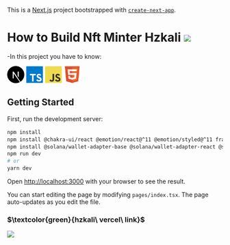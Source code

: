 This is a [Next.js](https://nextjs.org/) project bootstrapped with [`create-next-app`](https://github.com/vercel/next.js/tree/canary/packages/create-next-app).
# How to Build Nft Minter Hzkali  [![](https://img.shields.io/badge/NFTMinterPage-yellow?style=for-the-badge)](https://solana-nftminter-hzkali.vercel.app/)
-In this project you have to know:
<div>
    <img src="https://raw.githubusercontent.com/devicons/devicon/1119b9f84c0290e0f0b38982099a2bd027a48bf1/icons/nextjs/nextjs-original.svg" title="Next" alt="Next" width="40" height="40"/>
     <img src="https://raw.githubusercontent.com/devicons/devicon/1119b9f84c0290e0f0b38982099a2bd027a48bf1/icons/typescript/typescript-original.svg" title="typescript" **alt="typescript" width="40" height="40"/> 
    <img src="https://github.com/devicons/devicon/blob/master/icons/javascript/javascript-original.svg" title="Git" **alt="Git" width="40" height="40"/> 
  <img src="https://github.com/devicons/devicon/blob/master/icons/html5/html5-original.svg" title="Git" **alt="Git" width="40" height="40"/>
</div>

## Getting Started

First, run the development server:

```bash
npm install
npm install @chakra-ui/react @emotion/react@^11 @emotion/styled@^11 framer-motion@^6 @chakra-ui/icons
npm install @solana/wallet-adapter-base @solana/wallet-adapter-react @solana/wallet-adapter-react-ui @solana/wallet-adapter-wallets @solana/web3.js
npm run dev
# or
yarn dev
```

Open [http://localhost:3000](http://localhost:3000) with your browser to see the result.

You can start editing the page by modifying `pages/index.tsx`. The page auto-updates as you edit the file.

 ### $\textcolor{green}{hzkali\ vercel\ link}$ 

[![](https://img.shields.io/badge/NFTMinterPage-yellow?style=for-the-badge)](https://solana-nftminter-hzkali.vercel.app/)

